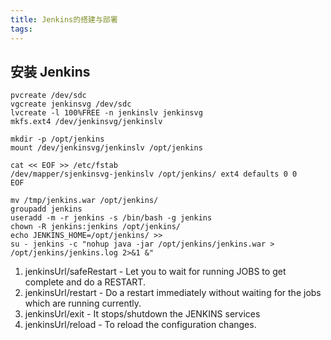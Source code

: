 ```yaml
---
title: Jenkins的搭建与部署
tags:
---
```

## 安装 Jenkins

```
pvcreate /dev/sdc 
vgcreate jenkinsvg /dev/sdc
lvcreate -l 100%FREE -n jenkinslv jenkinsvg
mkfs.ext4 /dev/jenkinsvg/jenkinslv

mkdir -p /opt/jenkins
mount /dev/jenkinsvg/jenkinslv /opt/jenkins

cat << EOF >> /etc/fstab
/dev/mapper/sjenkinsvg-jenkinslv /opt/jenkins/ ext4 defaults 0 0
EOF

mv /tmp/jenkins.war /opt/jenkins/
groupadd jenkins
useradd -m -r jenkins -s /bin/bash -g jenkins
chown -R jenkins:jenkins /opt/jenkins/
echo JENKINS_HOME=/opt/jenkins/ >> 
su - jenkins -c "nohup java -jar /opt/jenkins/jenkins.war > /opt/jenkins/jenkins.log 2>&1 &"
```

1. jenkinsUrl/safeRestart - Let you to wait for running JOBS to get complete and do a RESTART.
2. jenkinsUrl/restart - Do a restart immediately without waiting for the jobs which are running currently.
3. jenkinsUrl/exit - It stops/shutdown the JENKINS services
4. jenkinsUrl/reload - To reload the configuration changes.
